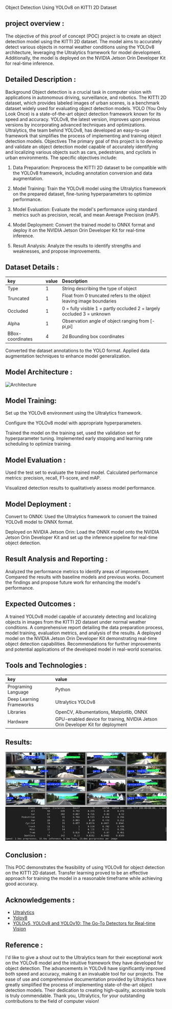 
Object Detection Using YOLOv8 on KITTI
2D Dataset

## project overview :
The objective of this proof of concept (POC) project is to create an object detection model using
the KITTI 2D dataset. The model aims to accurately detect various objects in normal weather
conditions using the YOLOv8 architecture, leveraging the Ultralytics framework for model
development.
Additionally, the model is deployed on the NVIDIA Jetson Orin Developer Kit for
real-time inference.
## Detailed Description :
Background
Object detection is a crucial task in computer vision with applications in autonomous driving,
surveillance, and robotics. The KITTI 2D dataset, which provides labeled images of urban
scenes, is a benchmark dataset widely used for evaluating object detection models. YOLO (You
Only Look Once) is a state-of-the-art object detection framework known for its speed and
accuracy. YOLOv8, the latest version, improves upon previous versions by incorporating
advanced techniques and optimizations. Ultralytics, the team behind YOLOv8, has developed
an easy-to-use framework that simplifies the process of implementing and training object
detection models.
Objectives
The primary goal of this project is to develop and validate an object detection model capable of
accurately identifying and localizing various objects such as cars, pedestrians, and cyclists in
urban environments. The specific objectives include:
1. Data Preparation: Preprocess the KITTI 2D dataset to be compatible with the YOLOv8
framework, including annotation conversion and data augmentation.

2. Model Training: Train the YOLOv8 model using the Ultralytics framework on the
prepared dataset, fine-tuning hyperparameters to optimize performance.

3. Model Evaluation: Evaluate the model's performance using standard metrics such as
precision, recall, and mean Average Precision (mAP).

4. Model Deployment: Convert the trained model to ONNX format and deploy it on the
NVIDIA Jetson Orin Developer Kit for real-time inference.

5. Result Analysis: Analyze the results to identify strengths and weaknesses, and propose
improvements.
## Dataset Details :

| key | value     | Description |
| :-------- | :------- | :------------------------- |
| Type| 1 | String describing the type of object|
| Truncated | 1| Float from 0 truncated refers to  the object leaving image boundaries |
| Occluded |1|0 = fully visible 1 = partly occluded 2 = largely occluded 3 = unknown|
| Alpha | 1| Observation angle of object ranging from [-pi,pi]|
| BBox-coordinates | 4| 2d Bounding box coordinates |

Converted the dataset annotations to the YOLO format.
Applied data augmentation techniques to enhance model generalization.

## Model Architecture :
![Architecture](https://learnopencv.com/wp-content/uploads/2023/11/yolov8-architecture-scaled.jpg)


## Model Training:
Set up the YOLOv8 environment using the Ultralytics framework.

Configure the YOLOv8 model with appropriate hyperparameters.

Trained the model on the training set, used the validation set for hyperparameter tuning.
Implemented early stopping and learning rate scheduling to optimize training.
## Model Evaluation :
Used the test set to evaluate the trained model.
Calculated performance metrics: precision, recall, F1-score, and mAP.

Visualized detection results to qualitatively assess model performance.
## Model Deployment :
Convert to ONNX: Used the Ultralytics framework to convert the trained YOLOv8
model to ONNX format.

Deployed on NVIDIA Jetson Orin: Load the ONNX model onto the NVIDIA Jetson Orin
Developer Kit and set up the inference pipeline for real-time object detection.
## Result Analysis and Reporting :
Analyzed the performance metrics to identify areas of improvement.
Compared the results with baseline models and previous works.
Document the findings and propose future work for enhancing the model's performance.
## Expected Outcomes :
A trained YOLOv8 model capable of accurately detecting and localizing objects in
images from the KITTI 2D dataset under normal weather conditions.
A comprehensive report detailing the data preparation process, model training,
evaluation metrics, and analysis of the results.
A deployed model on the NVIDIA Jetson Orin Developer Kit demonstrating real-time
object detection capabilities.
Recommendations for further improvements and potential applications of the developed
model in real-world scenarios.
## Tools and Technologies :
| key | value     |
| :-------- | :------- | 
| Programing Language| Python|
| Deep Learning Frameworks|Ultralytics YOLOv8|
|Libraries|OpenCV, Albumentations, Matplotlib, ONNX|
|Hardware| GPU-enabled device for training, NVIDIA Jetson Orin Developer Kit for deployment|

## Results:

![sample frame ](/val_batch2_pred.jpg)
![mAP for each class ](/Screenshot%20from%202024-08-06%2023-39-18.png)
## Conclusion :
This POC demonstrates the feasibility of using YOLOv8 for object detection on the KITTI 2D
dataset. Transfer learning proved to be an effective approach for training the model in a
reasonable timeframe while achieving good accuracy.
## Acknowledgements :

 - [Ultralytics](https://docs.ultralytics.com/)
 - [Yolov8](https://github.com/ultralytics/ultralytics)
 - [YOLOv5, YOLOv8 and YOLOv10: The Go-To Detectors for Real-time Vision](https://arxiv.org/abs/2407.02988)


## Reference :
I'd like to give a shout out to the Ultralytics team for their exceptional work on the YOLOv8 model and the intuitive framework they have developed for object detection. The advancements in YOLOv8 have significantly improved both speed and accuracy, making it an invaluable tool for our projects. The ease of use and comprehensive documentation provided by Ultralytics have greatly simplified the process of implementing state-of-the-art object detection models. Their dedication to creating high-quality, accessible tools is truly commendable. Thank you, Ultralytics, for your outstanding contributions to the field of computer vision!
